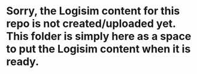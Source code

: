 # Sorry, the Logisim content for this repo is not created/uploaded yet. This folder is simply here as a space to put the Logisim content when it is ready.
